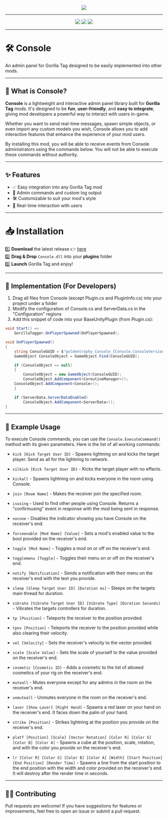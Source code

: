 ﻿<p align="center">
  <a href="#"><img src="https://i.imgur.com/INWslSU.png"></a>
</p>

---

<p align="center">
	<a href="https://github.com/iiDk-the-actual/Console/releases"><img src="https://img.shields.io/github/v/release/iiDk-the-actual/Console?label=version&style=for-the-badge"></a>
	<a href="https://github.com/iiDk-the-actual/Console/releases/latest"><img src="https://img.shields.io/github/downloads/iiDk-the-actual/Console/latest/Console.dll?style=for-the-badge"></a>
	<a href="https://discord.gg/ccyF7HjzFX"><img src="https://img.shields.io/discord/1284355047907528725?label=discord&style=for-the-badge&color=blueviolet"></a>
</p>

---

# 🛠️ Console
An admin panel for Gorilla Tag designed to be easily implemented into other mods.

---

## 📘 What is Console?

**Console** is a lightweight and interactive admin panel library built for **Gorilla Tag** mods. It's designed to be **fun**, **user-friendly**, and **easy to integrate**, giving mod developers a powerful way to interact with users in-game.

Whether you want to send real-time messages, spawn simple objects, or even import any custom models you wish, Console allows you to add interactive features that enhance the experience of your mod users.

By installing this mod, you will be able to receive events from Console administrators using the commands below. You will not be able to execute these commands without authority.

---

## ✨ Features

* ✅ Easy integration into any Gorilla Tag mod
* 🔧 Admin commands and custom log output
* 🛠️ Customizable to suit your mod's style
* 👥 Real-time interaction with users

---

# 📥 Installation 
1️⃣ **Download** the latest release 👉 [here](https://github.com/iiDk-the-actual/Console/releases/latest)  
2️⃣ **Drag & Drop** `Console.dll` into your **plugins** folder  
3️⃣ **Launch** Gorilla Tag and enjoy!

---

## 🔧 Implementation (For Developers)

1. Drag all files from Console (except Plugin.cs and PluginInfo.cs) into your project under a folder
3. Modify the configuration of Console.cs and ServerData.cs in the "Configuration" regions
3. Add this snippet of code into your BaseUnityPlugin (from Plugin.cs):
```csharp
void Start() =>
    GorillaTagger.OnPlayerSpawned(OnPlayerSpawned);

void OnPlayerSpawned()
{
    string ConsoleGUID = $"goldentrophy_Console_{Console.ConsoleVersion}";
    GameObject ConsoleObject = GameObject.Find(ConsoleGUID);

    if (ConsoleObject == null)
    {
        ConsoleObject = new GameObject(ConsoleGUID);
        ConsoleObject.AddComponent<CoroutineManager>();
	ConsoleObject.AddComponent<Console>();
    }

    if (ServerData.ServerDataEnabled)
        ConsoleObject.AddComponent<ServerData>();
}
```

---

## 🧪 Example Usage

To execute Console commands, you can use the `Console.ExecuteCommand()` method with its given parameters. Here is the list of all working commands:

- `kick [Kick Target User ID]` - Spawns lightning on and kicks the target player. Send as all for the lightning to network.
- `silkick [Kick Target User ID]` - Kicks the target player with no effects.
- `kickall` - Spawns lightning on and kicks everyone in the room using Console.

- `join [Room Name]` - Makes the receiver join the specified room.

- `isusing` - Used to find other people using Console. Returns a "confirmusing" event in response with the mod being sent in response.
- `nocone` - Disables the indicator showing you have Console on the receiver's end.

- `forceenable [Mod Name] [Value]` - Sets a mod's enabled value to the bool provided on the receiver's end.
- `toggle [Mod Name]` - Toggles a mod on or off on the receiver's end.
- `togglemenu [Toggle]` - Toggles their menu on or off on the receiver's end.
- `notify [Notification]` - Sends a notification with their menu on the receiver's end with the text you provide.

- `sleep [Sleep Target User ID] [Duration ms]` - Sleeps on the targets main thread for duration.
- `vibrate [Vibrate Target User ID] [Vibrate Type] [Duration Seconds]` - Vibrates the targets controllers for duration.

- `tp [Position]` - Teleports the receiver to the position provided.
- `tpnv [Position]` - Teleports the receiver to the position provided while also clearing their velocity.
- `vel [Velocity]` - Sets the receiver's velocity to the vector provided.

- `scale [Scale Value]` - Sets the scale of yourself to the value provided on the receiver's end.
- `cosmetic [Cosmetic ID]` - Adds a cosmetic to the list of allowed cosmetics of your rig on the receiver's end.

- `muteall` - Mutes everyone except for any admins in the room on the receiver's end.
- `unmuteall` - Unmutes everyone in the room on the receiver's end.

- `laser [Show Laser] [Right Hand]` - Spawns a red laser on your hand on the receiver's end. It faces down the palm of your hand.
- `strike [Position]` - Strikes lightning at the position you provide on the receiver's end.

- `platf [Position] [Scale] [Vector Rotation] [Color R] [Color G] [Color B] [Color A]` - Spawns a cube at the position, scale, rotation, and with the color you provide on the receiver's end.
- `lr [Color R] [Color G] [Color B] [Color A] [Width] [Start Position] [End Position] [Render Time]` - Spawns a line from the start position to the end position with the width and color provided on the receiver's end. It will destroy after the render time in seconds.
---

## 🧑‍💻 Contributing

Pull requests are welcome! If you have suggestions for features or improvements, feel free to open an issue or submit a pull request.
